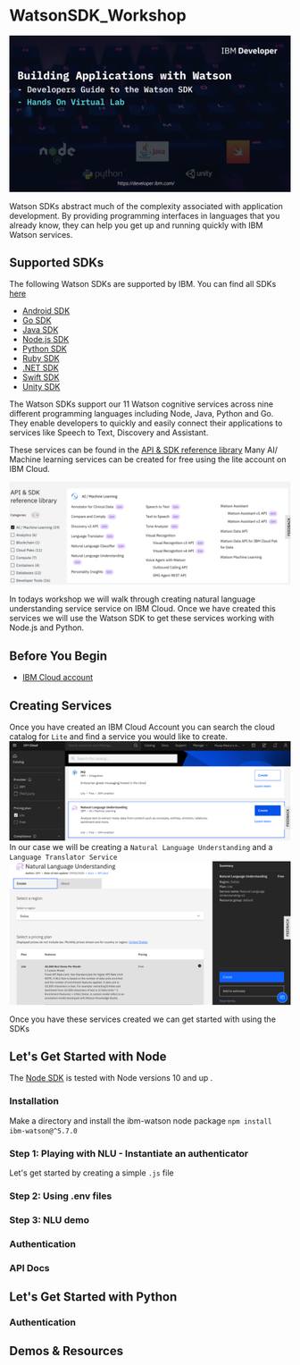 # WatsonSDK_Workshop
![](./images/img0.png)

 Watson SDKs abstract much of the complexity associated with application development. By providing programming interfaces in languages that you already know, they can help you get up and running quickly with IBM Watson services. 
 
 ## Supported SDKs
 The following Watson SDKs are supported by IBM. You can find all SDKs [here](https://github.com/watson-developer-cloud)

 - [Android SDK](https://github.com/watson-developer-cloud/android-sdk)
 - [Go SDK](https://github.com/watson-developer-cloud/go-sdk)
 - [Java SDK](https://github.com/watson-developer-cloud/java-sdk)
 - [Node.js SDK](https://github.com/watson-developer-cloud/node-sdk)
 - [Python SDK](https://github.com/watson-developer-cloud/python-sdk)
 - [Ruby SDK](https://github.com/watson-developer-cloud/ruby-sdk)
 - [.NET SDK](https://github.com/watson-developer-cloud/dotnet-standard-sdk)
 - [Swift SDK](https://github.com/watson-developer-cloud/swift-sdk)
 - [Unity SDK](https://github.com/watson-developer-cloud/unity-sdk)

The Watson SDKs support our 11 Watson cognitive services across nine different programming languages including Node, Java, Python and Go. They enable developers to quickly and easily connect their applications to services like Speech to Text, Discovery and Assistant.

These services can be found in the [API & SDK reference library](https://cloud.ibm.com/docs?tab=api-docs&category=ai) Many AI/ Machine learning services can be created for free using the lite account on IBM Cloud. 

![](./images/img2.png)

 In todays workshop we will walk through creating natural language understanding service service on IBM Cloud. Once we have created this services we will use the Watson SDK to get these services working with Node.js and Python.  

 ## Before You Begin 
- [IBM Cloud account](https://ibm.biz/WatsonSDK)

## Creating Services 
Once you have created an IBM Cloud Account you can search the cloud catalog for `Lite` and find a service you would like to create.
![](./images/img3.png)
In our case we will be creating a `Natural Language Understanding` and a `Language Translator Service` 
![](./images/img4.png)

Once you have these services created we can get started with using the SDKs 

## Let's Get Started with Node 
 The [Node SDK](https://github.com/watson-developer-cloud/node-sdk) is tested with Node versions 10 and up . 

###  Installation 
Make a directory and install the ibm-watson node package
```npm install ibm-watson@^5.7.0``` 

### Step 1: Playing with NLU - Instantiate an authenticator 
Let's get started by creating a simple `.js` file 


### Step 2: Using .env files 


### Step 3: NLU demo 





### Authentication 

### API Docs 


## Let's Get Started with Python 

### Authentication 



## Demos & Resources 


